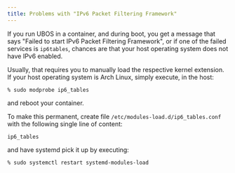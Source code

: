 ```yaml
---
title: Problems with "IPv6 Packet Filtering Framework"
---
```


If you run UBOS in a container, and during boot, you get a message that says
"Failed to start IPv6 Packet Filtering Framework", or if one of the failed services is
``ip6tables``, chances are that your host operating system does not have IPv6 enabled.

Usually, that requires you to manually load the respective kernel extension. If your
host operating system is Arch Linux, simply execute, in the host:

```
% sudo modprobe ip6_tables
```

and reboot your container.

To make this permanent, create file ``/etc/modules-load.d/ip6_tables.conf`` with the
following single line of content:

```
ip6_tables
```

and have systemd pick it up by executing:

```
% sudo systemctl restart systemd-modules-load
```


